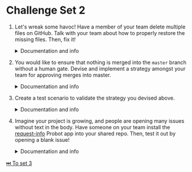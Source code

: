 # Challenge Set 2

1. Let's wreak some havoc! Have a member of your team delete multiple files on GitHub. Talk with your team about how to properly restore the missing files. Then, fix it!
    <details>
      <summary>Documentation and info</summary>

    - Git documentation: [`git revert`](https://git-scm.com/docs/git-revert)
    - Git documentation: [`git reset`](https://git-scm.com/docs/git-reset)
    - Git documentation: [`git push --force`](https://git-scm.com/docs/git-push#git-push--f)
    - Pro Git: See section on _Distributed Version Control Systems_ in [About Version Control](https://git-scm.com/book/en/v2/Getting-Started-About-Version-Control)

    </details>

1. You would like to ensure that nothing is merged into the `master` branch without a human gate. Devise and implement a strategy amongst your team for approving merges into master.
    <details>
      <summary>Documentation and info</summary>

    - GitHub Help: [About protected branches](https://help.github.com/articles/about-protected-branches/)
    - GitHub Help: [About pull request reviews](https://help.github.com/articles/about-pull-request-reviews/)
    - GitHub Help: [About CODEOWNERS](https://help.github.com/articles/about-codeowners/)
    </details>

1. Create a test scenario to validate the strategy you devised above.
    <details>
      <summary>Documentation and info</summary>

    - What happens if someone tries to push to a protected branch?
    - Can a developer open a pull request against a protected branch? Can they merge it?
    - What happens when a file or filetype that is referenced of CODEOWNERS is modified?
    </details>

1. Imagine your project is growing, and people are opening many issues without text in the body. Have someone on your team install the [request-info](https://probot.github.io/apps/request-info/) Probot app into your shared repo. Then, test it out by opening a blank issue!
    <details>
      <summary>Documentation and info</summary>

    - Probot: [App directory](https://probot.github.io/apps/)
    - Probot: [Building your own app](https://probot.github.io/docs/)
    - Probot: [Organization + source code](https://github.com/probot)
    - GitHub Marketplace: [Tools to build and improve your workflow](https://github.com/marketplace/)
    </details>



[:next_track_button: To set 3](set-3.md)
